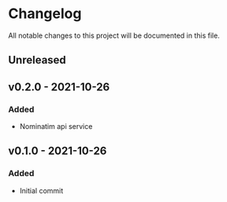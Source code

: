 <!--
SPDX-FileCopyrightText: 2021 Eric Neidhardt
SPDX-License-Identifier: CC-BY-4.0
-->
<!-- markdownlint-disable MD022 MD032 MD024-->
# Changelog
All notable changes to this project will be documented in this file.

## Unreleased
## v0.2.0 - 2021-10-26
### Added 
* Nominatim api service

## v0.1.0 - 2021-10-26
### Added
* Initial commit
